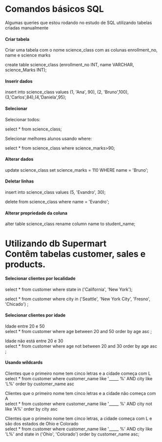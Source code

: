 # Comandos básicos SQL

Algumas queries que estou rodando no estudo de SQL utilizando tabelas criadas manualmente

#### Criar tabela

Criar uma tabela com o nome science_class com as colunas enrollment_no, name e science marks

create table science_class (enrollment_no INT, name VARCHAR, science_Marks INT);

#### Inserir dados

insert into science_class values (1, 'Ana', 90), (2, 'Bruno',100), (3,'Carlos',84),(4,'Daniela',95);

#### Selecionar 

Selecionar todos:

select * from science_class;

Selecionar melhores alunos usando where:

select * from science_class where science_marks>90;

#### Alterar dados

update science_class set  science_marks = 110 WHERE name = 'Bruno';

#### Deletar linhas

insert into science_class values (5, 'Evandro', 30);

delete from science_class where name = 'Evandro';

#### Alterar propriedade da coluna

alter table science_class rename column name to student_name;

#  Utilizando db Supermart <br/>Contêm tabelas customer, sales e products.

#### Selecionar clientes por localidade
select * from customer where state in ('California', 'New York');

select * from customer where city in ('Seattle', 'New York City', 'Fresno', 'Chicado') ;


#### Selecionar clientes por idade 

Idade entre 20 e 50<br/>
select * from customer where age between 20 and 50  order by age asc ;<br/>

Idade não está entre 20 e 30<br/>
select * from customer where age not between 20 and 30  order by age asc ;


#### Usando wildcards

Clientes que o primeiro nome tem cinco letras e a cidade começa com L <br/>
select * from customer where customer_name like '_____ %' AND city like 'L%' order by customer_name asc

Clientes que o primeiro nome tem cinco letras e a cidade não começa com A <br/>
select * from customer where customer_name like '_____ %' AND city not like 'A%' order by city asc


Clientes que o primeiro nome tem cinco letras, a cidade começa com L e são dos estados de Ohio e Colorado <br/>
select * from customer where customer_name like '_____ %' AND 
city like 'L%' and state in ('Ohio', 'Colorado') order by customer_name asc;



